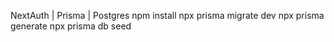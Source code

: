 NextAuth | Prisma | Postgres
npm install
npx prisma migrate dev
npx prisma generate
npx prisma db seed

